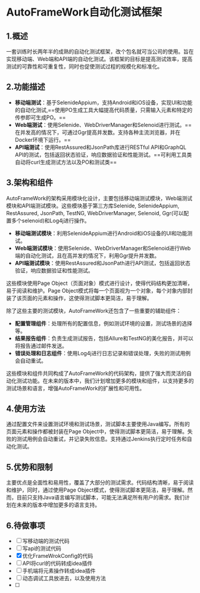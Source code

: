 # AutoFrameWork自动化测试框架

## 1.概述

一套训练时长两年半的成熟的自动化测试框架，改个包名就可当公司的使用。旨在实现移动端、Web端和API端的自动化测试。该框架的目标是提高测试效率，提高测试的可靠性和可重复性，同时也促使测试过程的规模化和标准化。

## 2.功能描述

- **移动端测试**：基于SelenideAppium，支持Android和iOS设备，实现UI和功能的自动化测试,==使用PO生成工具大幅提高代码质量，只需输入元素和特定的传参即可生成PO。==
- **Web端测试**：使用Selenide、WebDriverManager和Selenoid进行测试。==在并发高的情况下，可通过Ggr提高并发数。支持各种主流浏览器，并在Docker环境下运行。==
- **API端测试**：使用RestAssured和JsonPath库进行RESTful API和GraphQL API的测试，包括返回状态验证，响应数据验证和性能测试。==可利用工具类自动将curl生成测试方法以及PO和测试类==

## 3.架构和组件

AutoFrameWork的架构采用模块化设计，主要包括移动端测试模块，Web端测试模块和API端测试模块。这些模块基于第三方库Selenide, SelenideAppium, RestAssured, JsonPath, TestNG, WebDriverManager, Selenoid, Ggr(可以配置多个selenoid)和Log4j进行操作。

- **移动端测试模块**：利用SelenideAppium进行Android和iOS设备的UI和功能测试。
- **Web端测试模块**：使用Selenide、WebDriverManager和Selenoid进行Web端的自动化测试，且在高并发的情况下，利用Ggr提升并发数。
- **API端测试模块**：使用RestAssured和JsonPath进行API测试，包括返回状态验证，响应数据验证和性能测试。

这些模块使用Page Object（页面对象）模式进行设计，使得代码结构更加清晰，易于阅读和维护。Page Object模式将每一个页面视为一个对象，每个对象内部封装了该页面的元素和操作，这使得测试脚本更简洁，易于理解。

除了这些主要的测试模块，AutoFrameWork还包含了一些重要的辅助组件：

- **配置管理组件**：处理所有的配置信息，例如测试环境的设置，测试场景的选择等。
- **结果报告组件**：负责生成测试报告，包括Allure和TestNG的美化报告，并可以将报告通过邮件发送。
- **错误处理和日志组件**：使用Log4j进行日志记录和错误处理，失败的测试用例会自动重试。

这些模块和组件共同构成了AutoFrameWork的代码架构，提供了强大而灵活的自动化测试功能。在未来的版本中，我们计划增加更多的模块和组件，以支持更多的测试场景和语言，增强AutoFrameWork的扩展性和可用性。

## 4.使用方法

通过配置文件来设置测试环境和测试场景，测试脚本主要使用Java编写。所有的页面元素和操作都被封装在Page Object中，使得测试脚本更简洁，易于理解。失败的测试用例会自动重试，并记录失败信息。支持通过Jenkins执行定时任务和自动化测试。

## 5.优势和限制

主要优点是全面性和易用性，覆盖了大部分的测试需求。代码结构清晰，易于阅读和维护，同时，通过使用Page Object模式，使得测试脚本更简洁，易于理解。然而，目前只支持Java语言编写测试脚本，可能无法满足所有用户的需求。我们计划在未来的版本中增加更多的语言支持。

## 6.待做事项

- [ ] 写移动端的测试代码
- [ ] 写api的测试代码
- [x] 优化FrameWrokConfig的代码
- [ ] API将curl的代码转成idea插件
- [ ] 手机端将元素操作转成idea插件
- [ ] 动态调试工具放进去，以及使用方法
- [ ] 
